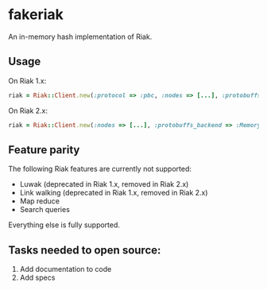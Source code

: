 # fakeriak

An in-memory hash implementation of Riak.

## Usage

On Riak 1.x:

```ruby
riak = Riak::Client.new(:protocol => :pbc, :nodes => [...], :protobuffs_backend => :Memory, :http_backend => :Memory)
```

On Riak 2.x:

```ruby
riak = Riak::Client.new(:nodes => [...], :protobuffs_backend => :Memory)
```

## Feature parity

The following Riak features are currently not supported:
* Luwak (deprecated in Riak 1.x, removed in Riak 2.x)
* Link walking (deprecated in Riak 1.x, removed in Riak 2.x)
* Map reduce
* Search queries

Everything else is fully supported.

## Tasks needed to open source:

1. Add documentation to code
2. Add specs